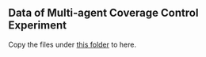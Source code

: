 ## Data of Multi-agent Coverage Control Experiment

Copy the files under [this folder](https://1drv.ms/u/s!Aqbmg9Qui1frnQUzMyS23Sj3btoz?e=JzbEd7) to here.

